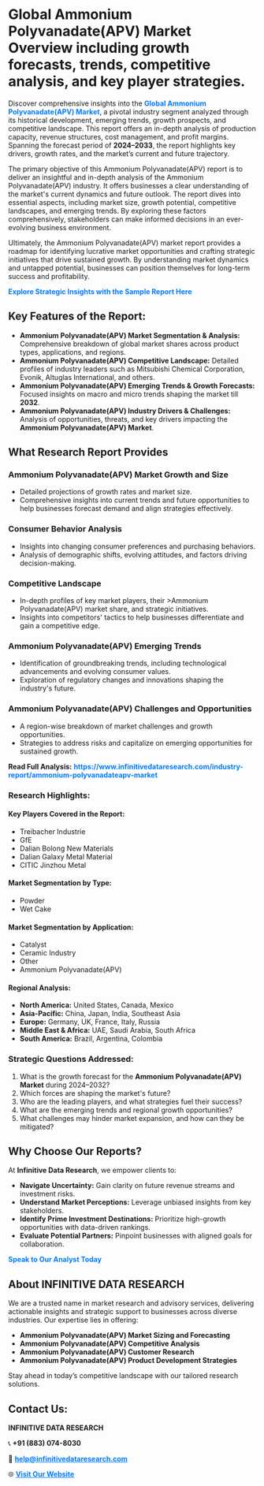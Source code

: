 <h1>Global Ammonium Polyvanadate(APV) Market Overview including growth forecasts, trends, competitive analysis, and key player strategies.</h1>
<p>
Discover comprehensive insights into the 
<a href="https://www.infinitivedataresearch.com/industry-report/ammonium-polyvanadateapv-market" rel="dofollow" style="color: #007BFF; text-decoration: none;"><strong>Global Ammonium Polyvanadate(APV) Market</strong></a>, a pivotal industry segment analyzed through its historical development, emerging trends, growth prospects, and competitive landscape. This report offers an in-depth analysis of production capacity, revenue structures, cost management, and profit margins. Spanning the forecast period of <strong>2024–2033</strong>, the report highlights key drivers, growth rates, and the market’s current and future trajectory.
</p>
<p>
The primary objective of this Ammonium Polyvanadate(APV) report is to deliver an insightful and in-depth analysis of the Ammonium Polyvanadate(APV) industry. It offers businesses a clear understanding of the market's current dynamics and future outlook. The report dives into essential aspects, including market size, growth potential, competitive landscapes, and emerging trends. By exploring these factors comprehensively, stakeholders can make informed decisions in an ever-evolving business environment.
</p>
<p>
Ultimately, the Ammonium Polyvanadate(APV) market report provides a roadmap for identifying lucrative market opportunities and crafting strategic initiatives that drive sustained growth. By understanding market dynamics and untapped potential, businesses can position themselves for long-term success and profitability.
</p>
<p>
<a href="https://www.infinitivedataresearch.com/request-sample/reportId=111224" style="color: #007BFF; text-decoration: none;"><strong>Explore Strategic Insights with the Sample Report Here</strong></a>
</p>

<h2>Key Features of the Report:</h2>
<ul>
<li><strong>Ammonium Polyvanadate(APV) Market Segmentation & Analysis:</strong> Comprehensive breakdown of global market shares across product types, applications, and regions.</li>
<li><strong>Ammonium Polyvanadate(APV) Competitive Landscape:</strong> Detailed profiles of industry leaders such as Mitsubishi Chemical Corporation, Evonik, Altuglas International, and others.</li>
<li><strong>Ammonium Polyvanadate(APV) Emerging Trends & Growth Forecasts:</strong> Focused insights on macro and micro trends shaping the market till <strong>2032</strong>.</li>
<li><strong>Ammonium Polyvanadate(APV) Industry Drivers & Challenges:</strong> Analysis of opportunities, threats, and key drivers impacting the <strong>Ammonium Polyvanadate(APV) Market</strong>.</li>
</ul>

<h2>What Research Report Provides</h2>
<h3>Ammonium Polyvanadate(APV) Market Growth and Size</h3>
<ul>
<li>Detailed projections of growth rates and market size.</li>
<li>Comprehensive insights into current trends and future opportunities to help businesses forecast demand and align strategies effectively.</li>
</ul>

<h3>Consumer Behavior Analysis</h3>
<ul>
<li>Insights into changing consumer preferences and purchasing behaviors.</li>
<li>Analysis of demographic shifts, evolving attitudes, and factors driving decision-making.</li>
</ul>

<h3>Competitive Landscape</h3>
<ul>
<li>In-depth profiles of key market players, their >Ammonium Polyvanadate(APV) market share, and strategic initiatives.</li>
<li>Insights into competitors' tactics to help businesses differentiate and gain a competitive edge.</li>
</ul>

<h3>Ammonium Polyvanadate(APV) Emerging Trends</h3>
<ul>
<li>Identification of groundbreaking trends, including technological advancements and evolving consumer values.</li>
<li>Exploration of regulatory changes and innovations shaping the industry's future.</li>
</ul>

<h3>Ammonium Polyvanadate(APV) Challenges and Opportunities</h3>
<ul>
<li>A region-wise breakdown of market challenges and growth opportunities.</li>
<li>Strategies to address risks and capitalize on emerging opportunities for sustained growth.</li>
</ul>
<p><strong>Read Full Analysis:</strong> <a href="https://www.infinitivedataresearch.com/industry-report/ammonium-polyvanadateapv-market" rel="dofollow" style="color: #007BFF; text-decoration: none;"><strong>https://www.infinitivedataresearch.com/industry-report/ammonium-polyvanadateapv-market</strong></a></p>
<h3>Research Highlights:</h3>
<h4>Key Players Covered in the Report:</h4>
<ul><li>Treibacher Industrie</li><li>GfE</li><li>Dalian Bolong New Materials</li><li>Dalian Galaxy Metal Material</li><li>CITIC Jinzhou Metal</li></ul>
<h4>Market Segmentation by Type:</h4>
<ul><li>Powder</li><li>Wet Cake</li></ul>
<h4>Market Segmentation by Application:</h4>
<ul><li>Catalyst</li><li>Ceramic Industry</li><li>Other</li><li>Ammonium Polyvanadate(APV)</li></ul>

<h4>Regional Analysis:</h4>
<ul>
<li><strong>North America:</strong> United States, Canada, Mexico</li>
<li><strong>Asia-Pacific:</strong> China, Japan, India, Southeast Asia</li>
<li><strong>Europe:</strong> Germany, UK, France, Italy, Russia</li>
<li><strong>Middle East & Africa:</strong> UAE, Saudi Arabia, South Africa</li>
<li><strong>South America:</strong> Brazil, Argentina, Colombia</li>
</ul>

<h3>Strategic Questions Addressed:</h3>
<ol>
<li>What is the growth forecast for the <strong>Ammonium Polyvanadate(APV) Market</strong> during 2024–2032?</li>
<li>Which forces are shaping the market's future?</li>
<li>Who are the leading players, and what strategies fuel their success?</li>
<li>What are the emerging trends and regional growth opportunities?</li>
<li>What challenges may hinder market expansion, and how can they be mitigated?</li>
</ol>

<h2>Why Choose Our Reports?</h2>
<p>At <strong>Infinitive Data Research</strong>, we empower clients to:</p>
<ul>
<li><strong>Navigate Uncertainty:</strong> Gain clarity on future revenue streams and investment risks.</li>
<li><strong>Understand Market Perceptions:</strong> Leverage unbiased insights from key stakeholders.</li>
<li><strong>Identify Prime Investment Destinations:</strong> Prioritize high-growth opportunities with data-driven rankings.</li>
<li><strong>Evaluate Potential Partners:</strong> Pinpoint businesses with aligned goals for collaboration.</li>
</ul>
<p><a href="https://www.infinitivedataresearch.com/industry-report/ammonium-polyvanadateapv-market" rel="dofollow" style="color: #007BFF; text-decoration: none;"><strong>Speak to Our Analyst Today</strong></a></p>

<h2>About INFINITIVE DATA RESEARCH</h2>
<p>We are a trusted name in market research and advisory services, delivering actionable insights and strategic support to businesses across diverse industries. Our expertise lies in offering:</p>
<ul>
<li><strong>Ammonium Polyvanadate(APV) Market Sizing and Forecasting</strong></li>
<li><strong>Ammonium Polyvanadate(APV) Competitive Analysis</strong></li>
<li><strong>Ammonium Polyvanadate(APV) Customer Research</strong></li>
<li><strong>Ammonium Polyvanadate(APV) Product Development Strategies</strong></li>
</ul>
<p>Stay ahead in today’s competitive landscape with our tailored research solutions.</p>

<h2>Contact Us:</h2>
<p><strong>INFINITIVE DATA RESEARCH</strong></p>
<p>📞 <strong>+91 (883) 074-8030</strong></p>
<p>📧 <strong><a href="mailto:help@infinitivedataresearch.com" style="color: #007BFF;">help@infinitivedataresearch.com</a></strong></p>
<p>🌐 <strong><a href="https://www.infinitivedataresearch.com" rel="dofollow" style="color: #007BFF;">Visit Our Website</a></strong></p>